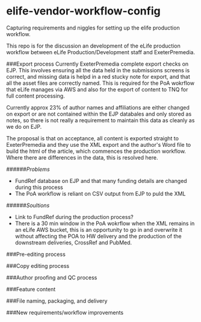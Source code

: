 # elife-vendor-workflow-config

Capturing requirements and niggles for setting up the elife production workflow.

This repo is for the discussion an development of the eLife production workflow between eLife Production/Development staff and ExeterPremedia.

###Export process
Currently ExeterPremedia complete export checks on EJP. This involves ensuring all the data held in the submissions screens is correct, and missing data is helpd in a red stucky note for export, and that all the asset files are correctly named.
This is required for the PoA wokrflow that eLife manages via AWS and also for the export of content to TNQ for full content processing.

Currently approx 23% of author names and affiliations are either changed on export or are not contained within the EJP databales and only stored as notes, so there is not really a requirement to maintain this data as cleanly as we do on EJP.

The proposal is that on acceptance, all content is exported straight to ExeterPremedia and they use the XML export and the author's Word file to build the html of the article, which commences the production workflow. Where there are differences in the data, this is resolved here.

######_Problems_
- FundRef database on EJP and that many funding details are changed during this process
- The PoA workflow is reliant on CSV output from EJP to puld the XML

######_Soultions_
- Link to FundRef during the production process?
- There is a 30 min window in the PoA wokrflow when the XML remains in an eLife AWS bucket, this is an opportunity to go in and overwrite it without affecting the POA to HW delivery and the production of the downstream deliveries, CrossRef and PubMed.



###Pre-editing process

###Copy editing process

###Author proofing and QC process

###Feature content

###File naming,  packaging, and delivery

###New requirements/workflow improvements




